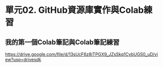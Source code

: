# 單元02. GitHub資源庫實作與Colab練習

## 我的第一個Colab筆記與Colab筆記練習
https://drive.google.com/file/d/13sUcF6z8iTPGX9_JZsSkq1CybUGS0_uD/view?usp=drivesdk
